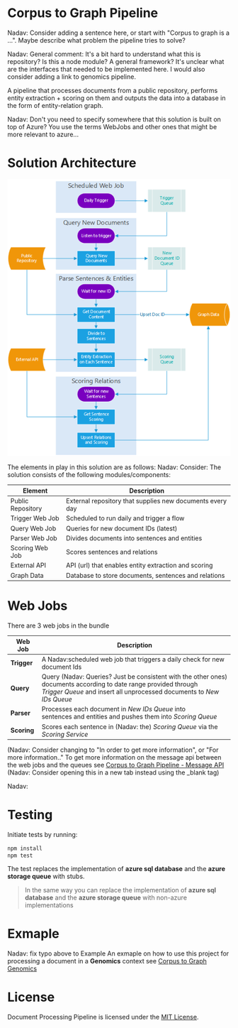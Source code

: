 # Corpus to Graph Pipeline
Nadav: Consider adding a sentence here, or start with "Corpus to graph is a ...". Maybe describe what problem the pipeline tries to solve?

Nadav: General comment: It's a bit hard to understand what this is repository? Is this a node module? A general framework? It's unclear what are the interfaces that needed to be implemented here. I would also consider adding a link to genomics pipeline.

A pipeline that processes documents from a public repository, 
performs entity extraction + scoring on them and outputs the data into a database in the form of entity-relation graph.

Nadav: Don't you need to specify somewhere that this solution is built on top of Azure? You use the terms WebJobs and other ones that might be more relevant to azure...

# Solution Architecture
![Architecture Diagram](docs/images/architecture.png "Solution Architecture")

The elements in play in this solution are as follows:
Nadav: Consider: The solution consists of the following modules/components:

| Element           | Description                           |
| ----------------- | ------------------------------------- |
|Public Repository  | External repository that supplies new documents every day
|Trigger Web Job    | Scheduled to run daily and trigger a flow
|Query Web Job      | Queries for new document IDs (latest)
|Parser Web Job     | Divides documents into sentences and entities
|Scoring Web Job    | Scores sentences and relations
|External API       | API (url) that enables entity extraction and scoring
|Graph Data         | Database to store documents, sentences and relations 

# Web Jobs
There are 3 web jobs in the bundle

| Web Job      | Description                           |
| ------------ | ------------------------------------- |
|__Trigger__   |A Nadav:scheduled web job that triggers a daily check for new document Ids
|__Query__     |Query (Nadav: Queries? Just be consistent with the other ones) documents according to date range provided through <br>*Trigger Queue* and insert all unprocessed documents to *New IDs Queue*
|__Parser__    |Processes each document in *New IDs Queue* into <br>sentences and entities and pushes them into *Scoring Queue*
|__Scoring__   |Scores each sentence in (Nadav: the) *Scoring Queue* via the *Scoring Service*

(Nadav: Consider changing to "In order to get more information", or "For more information.."
To get more information on the message api between the web jobs and the queues see [Corpus to Graph Pipeline - Message API](docs/queues.md) (Nadav: Consider opening this in a new tab instead using the _blank tag)

Nadav: 

# Testing
Initiate tests by running:
```
npm install
npm test
```

The test replaces the implementation of **azure sql database** and the **azure storage queue** with stubs.

> In the same way you can replace the implementation of **azure sql database** and the **azure storage queue** with non-azure implementations

# Exmaple
Nadav: fix typo above to Example
An exmaple on how to use this project for processing a document in a **Genomics** context see [Corpus to Graph Genomics](https://github.com/CatalystCode/corpus-to-graph-genomics)

# License
Document Processing Pipeline is licensed under the [MIT License](LICENSE).
